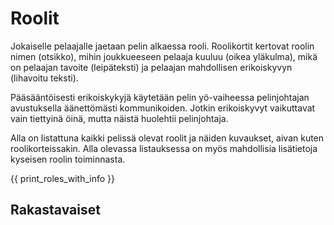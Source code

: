 # Roolit
Jokaiselle pelaajalle jaetaan pelin alkaessa rooli. Roolikortit kertovat roolin nimen (otsikko), mihin joukkueeseen pelaaja kuuluu (oikea yläkulma), mikä on pelaajan tavoite (leipäteksti) ja pelaajan mahdollisen erikoiskyvyn (lihavoitu teksti).

Pääsääntöisesti erikoiskykyjä käytetään pelin yö-vaiheessa pelinjohtajan avustuksella äänettömästi kommunikoiden. Jotkin erikoiskyvyt vaikuttavat vain tiettyinä öinä, mutta näistä huolehtii pelinjohtaja.

Alla on listattuna kaikki pelissä olevat roolit ja näiden kuvaukset, aivan kuten roolikorteissakin. Alla olevassa listauksessa on myös mahdollisia lisätietoja kyseisen roolin toiminnasta.

{{ print_roles_with_info }}

## Rakastavaiset